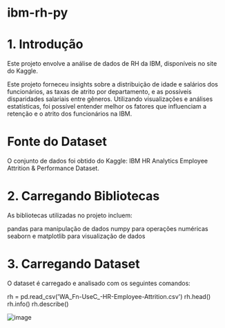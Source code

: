 # ibm-rh-py

# 1. Introdução
Este projeto envolve a análise de dados de RH da IBM, disponíveis no site do Kaggle.

Este projeto forneceu insights sobre a distribuição de idade e salários dos funcionários, as taxas de atrito por departamento, e as possíveis disparidades salariais entre gêneros. Utilizando visualizações e análises estatísticas, foi possível entender melhor os fatores que influenciam a retenção e o atrito dos funcionários na IBM.

# Fonte do Dataset
O conjunto de dados foi obtido do Kaggle: IBM HR Analytics Employee Attrition & Performance Dataset.

# 2. Carregando Bibliotecas
As bibliotecas utilizadas no projeto incluem:

pandas para manipulação de dados
numpy para operações numéricas
seaborn e matplotlib para visualização de dados

# 3. Carregando Dataset
O dataset é carregado e analisado com os seguintes comandos:

rh = pd.read_csv('WA_Fn-UseC_-HR-Employee-Attrition.csv')
rh.head()
rh.info()
rh.describe()

![image](https://github.com/user-attachments/assets/4364f829-9685-46b1-8bbf-bb666756465c)
